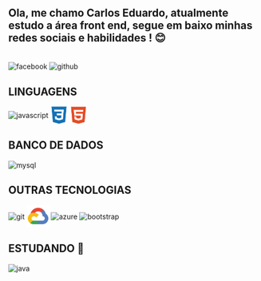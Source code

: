 ## Ola, me chamo Carlos Eduardo, atualmente estudo a área front end, segue em baixo minhas redes sociais e habilidades ! 😊
<div style="display: inline_block"><br/>
<img align="center" alt="facebook" src="https://raw.githubusercontent.com/jmnote/z-icons/master/svg/facebook.svg" height="45px"/>
<img align="center" alt="github" src="https://raw.githubusercontent.com/jmnote/z-icons/master/svg/github.svg" height="45px" />

## LINGUAGENS

<!--- [![Linguagens que uso](https://github-readme-stats.vercel.app/api/top-langs/?username=cadutgoat&layout=compact)](https://github.com/anuraghazra/github-readme-stats) -->

 <img align="center" alt="javascript" src="https://raw.githubusercontent.com/jmnote/z-icons/bd73f8f803467f185ffd94f4fc7c24ce931eb926/svg/javascript.svg" height="35px" />
  <img align="center" alt="css3" src="https://raw.githubusercontent.com/devicons/devicon/1119b9f84c0290e0f0b38982099a2bd027a48bf1/icons/css3/css3-plain.svg"
height="35px" />
 <img align="center" alt="html5" src="https://raw.githubusercontent.com/devicons/devicon/1119b9f84c0290e0f0b38982099a2bd027a48bf1/icons/html5/html5-plain.svg"
height="35px" />
 
 ## BANCO DE DADOS 
 <img align="center" alt="mysql" src="https://raw.githubusercontent.com/bwks/vendor-icons-svg/702f2ac88acc71759ce623bc5000a596195e9db3/mysql-logo.svg" height="35px" />
 
 ## OUTRAS TECNOLOGIAS 
 
 <img align="center" alt="git" src="https://raw.githubusercontent.com/jmnote/z-icons/bd73f8f803467f185ffd94f4fc7c24ce931eb926/svg/git.svg" height="45px" />
 <img align="center" alt="gcloud" src="https://raw.githubusercontent.com/devicons/devicon/master/icons/googlecloud/googlecloud-original.svg" height="45px"/>
 <img align="center" alt="azure" src="https://raw.githubusercontent.com/bwks/vendor-icons-svg/702f2ac88acc71759ce623bc5000a596195e9db3/azure.svg" height="35px"/> 
 <img align="center" alt="bootstrap" src="https://raw.githubusercontent.com/jmnote/z-icons/bd73f8f803467f185ffd94f4fc7c24ce931eb926/svg/bootstrap.svg" width="35px" />
 
 
 ## ESTUDANDO 📝 
 <img align="center" alt="java" src="https://raw.githubusercontent.com/jmnote/z-icons/bd73f8f803467f185ffd94f4fc7c24ce931eb926/svg/java.svg" height="45px" />
 
</div>

